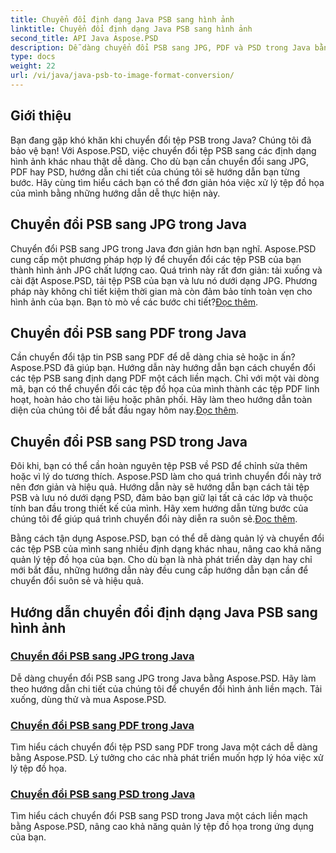 ```yaml
---
title: Chuyển đổi định dạng Java PSB sang hình ảnh
linktitle: Chuyển đổi định dạng Java PSB sang hình ảnh
second_title: API Java Aspose.PSD
description: Dễ dàng chuyển đổi PSB sang JPG, PDF và PSD trong Java bằng Aspose.PSD. Hãy làm theo hướng dẫn của chúng tôi để chuyển đổi hình ảnh liền mạch và cải thiện dự án của bạn.
type: docs
weight: 22
url: /vi/java/java-psb-to-image-format-conversion/
---
```

## Giới thiệu
Bạn đang gặp khó khăn khi chuyển đổi tệp PSB trong Java? Chúng tôi đã bảo vệ bạn! Với Aspose.PSD, việc chuyển đổi tệp PSB sang các định dạng hình ảnh khác nhau thật dễ dàng. Cho dù bạn cần chuyển đổi sang JPG, PDF hay PSD, hướng dẫn chi tiết của chúng tôi sẽ hướng dẫn bạn từng bước. Hãy cùng tìm hiểu cách bạn có thể đơn giản hóa việc xử lý tệp đồ họa của mình bằng những hướng dẫn dễ thực hiện này.

## Chuyển đổi PSB sang JPG trong Java

 Chuyển đổi PSB sang JPG trong Java đơn giản hơn bạn nghĩ. Aspose.PSD cung cấp một phương pháp hợp lý để chuyển đổi các tệp PSB của bạn thành hình ảnh JPG chất lượng cao. Quá trình này rất đơn giản: tải xuống và cài đặt Aspose.PSD, tải tệp PSB của bạn và lưu nó dưới dạng JPG. Phương pháp này không chỉ tiết kiệm thời gian mà còn đảm bảo tính toàn vẹn cho hình ảnh của bạn. Bạn tò mò về các bước chi tiết?[Đọc thêm](./convert-psb-to-jpg-java/).

## Chuyển đổi PSB sang PDF trong Java

Cần chuyển đổi tập tin PSB sang PDF để dễ dàng chia sẻ hoặc in ấn? Aspose.PSD đã giúp bạn. Hướng dẫn này hướng dẫn bạn cách chuyển đổi các tệp PSB sang định dạng PDF một cách liền mạch. Chỉ với một vài dòng mã, bạn có thể chuyển đổi các tệp đồ họa của mình thành các tệp PDF linh hoạt, hoàn hảo cho tài liệu hoặc phân phối. Hãy làm theo hướng dẫn toàn diện của chúng tôi để bắt đầu ngay hôm nay.[Đọc thêm](./convert-psb-to-pdf-java/).

## Chuyển đổi PSB sang PSD trong Java

 Đôi khi, bạn có thể cần hoàn nguyên tệp PSB về PSD để chỉnh sửa thêm hoặc vì lý do tương thích. Aspose.PSD làm cho quá trình chuyển đổi này trở nên đơn giản và hiệu quả. Hướng dẫn này sẽ hướng dẫn bạn cách tải tệp PSB và lưu nó dưới dạng PSD, đảm bảo bạn giữ lại tất cả các lớp và thuộc tính ban đầu trong thiết kế của mình. Hãy xem hướng dẫn từng bước của chúng tôi để giúp quá trình chuyển đổi này diễn ra suôn sẻ.[Đọc thêm](./convert-psb-to-psd-java/).

Bằng cách tận dụng Aspose.PSD, bạn có thể dễ dàng quản lý và chuyển đổi các tệp PSB của mình sang nhiều định dạng khác nhau, nâng cao khả năng quản lý tệp đồ họa của bạn. Cho dù bạn là nhà phát triển dày dạn hay chỉ mới bắt đầu, những hướng dẫn này đều cung cấp hướng dẫn bạn cần để chuyển đổi suôn sẻ và hiệu quả.

## Hướng dẫn chuyển đổi định dạng Java PSB sang hình ảnh
### [Chuyển đổi PSB sang JPG trong Java](./convert-psb-to-jpg-java/)
Dễ dàng chuyển đổi PSB sang JPG trong Java bằng Aspose.PSD. Hãy làm theo hướng dẫn chi tiết của chúng tôi để chuyển đổi hình ảnh liền mạch. Tải xuống, dùng thử và mua Aspose.PSD.
### [Chuyển đổi PSB sang PDF trong Java](./convert-psb-to-pdf-java/)
Tìm hiểu cách chuyển đổi tệp PSD sang PDF trong Java một cách dễ dàng bằng Aspose.PSD. Lý tưởng cho các nhà phát triển muốn hợp lý hóa việc xử lý tệp đồ họa.
### [Chuyển đổi PSB sang PSD trong Java](./convert-psb-to-psd-java/)
Tìm hiểu cách chuyển đổi PSB sang PSD trong Java một cách liền mạch bằng Aspose.PSD, nâng cao khả năng quản lý tệp đồ họa trong ứng dụng của bạn.